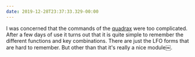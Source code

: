 ```yaml
---
date: 2019-12-28T23:37:33.329-00:00
---
```

I was concerned that the commands of the [quadrax](https://intellijel.com/shop/eurorack/quadrax/) were too complicated.
After a few days of use it turns out that it is quite simple to remember the different functions and key combinations. There are just the LFO forms that are hard to remember. But other than that it's really a nice module￼.
